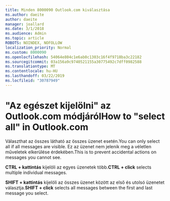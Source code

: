 ```yaml
---
title: Minden 8000090 Outlook.com kiválasztása
ms.author: daeite
author: daeite
manager: joallard
ms.date: 3/1/2018
ms.audience: Admin
ms.topic: article
ROBOTS: NOINDEX, NOFOLLOW
localization_priority: Normal
ms.custom: 8000090
ms.openlocfilehash: 54064e804c1e6ab0c1303c16f4f9718ba3c22182
ms.sourcegitcommit: 03a156a9c9740521155a30775492c7dff0982588
ms.translationtype: MT
ms.contentlocale: hu-HU
ms.lasthandoff: 03/22/2019
ms.locfileid: "30787949"
---
```

# <a name="how-to-select-all-in-outlookcom"></a><span data-ttu-id="09b1b-102">"Az egészet kijelölni" az Outlook.com módjáról</span><span class="sxs-lookup"><span data-stu-id="09b1b-102">How to "select all" in Outlook.com</span></span>

<span data-ttu-id="09b1b-103">Választhat az összes látható az összes üzenet esetén.</span><span class="sxs-lookup"><span data-stu-id="09b1b-103">You can only select all if all messages are visible.</span></span> <span data-ttu-id="09b1b-104">Ez az üzenet nem jelenik meg a véletlen műveletek elkerülése érdekében.</span><span class="sxs-lookup"><span data-stu-id="09b1b-104">This is to prevent accidental actions on messages you cannot see.</span></span>

<span data-ttu-id="09b1b-105">**CTRL + kattintás** kijelöli az egyes üzenetek több.</span><span class="sxs-lookup"><span data-stu-id="09b1b-105">**CTRL + click** selects multiple individual messages.</span></span>

<span data-ttu-id="09b1b-106">**SHIFT + kattintás** kijelöli az összes üzenet között az első és utolsó üzenetet választja.</span><span class="sxs-lookup"><span data-stu-id="09b1b-106">**SHIFT + click** selects all messages between the first and last message you select.</span></span>